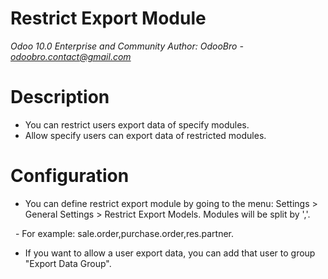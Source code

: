 # Restrict Export Module

*Odoo 10.0 Enterprise and Community*
*Author: OdooBro - odoobro.contact@gmail.com*

# Description

- You can restrict users export data of specify modules.
- Allow specify users can export data of restricted modules.

# Configuration

- You can define restrict export module by going to the menu: Settings > General Settings > Restrict Export Models. Modules will be split by ','.

  - For example: sale.order,purchase.order,res.partner.
- If you want to allow a user export data, you can add that user to group "Export Data Group".
